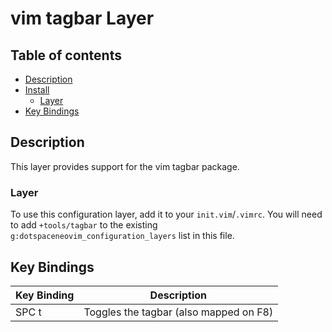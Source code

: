 # vim tagbar Layer

## Table of contents

* [Description](#description)
* [Install](#install)
  * [Layer](#layer)
* [Key Bindings](#key-bindings)

## Description

This layer provides support for the vim tagbar package.

### Layer

To use this configuration layer, add it to your `init.vim`/`.vimrc`. You will need to add `+tools/tagbar` to the existing `g:dotspaceneovim_configuration_layers` list in this file.

## Key Bindings

| Key Binding | Description                                                    |
|-------------|----------------------------------------------------------------|
|  SPC t      | Toggles the tagbar (also mapped on F8)                         | 
